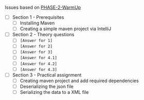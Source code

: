 Issues based on [PHASE-2-WarmUp](Readme.md)

- [ ] Section 1 - Prerequisites
  - [ ] Installing Maven
  - [ ] Creating a simple maven project via IntelliJ
- [ ] Section 2 - Theory questions
  - [ ] `[Answer for 1]`
  - [ ] `[Answer for 2]`
  - [ ] `[Answer for 3]`
  - [ ] `[Answer for 4.1]`
  - [ ] `[Answer for 4.2]`
  - [ ] `[Answer for 4.3]`
- [ ] Section 3 - Practical assignment
  - [ ] Creating maven project and add required dependencies
  - [ ] Deserializing the json file
  - [ ] Serializing the data to a XML file